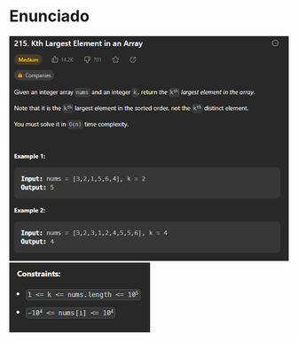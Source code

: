 # Enunciado
![Enunciado Parte 1](../assets/KthLargestElement_EnunciadoPt1.png)
![Enunciado Parte 2](../assets/KthLargestElement_EnunciadoPt2.png)
